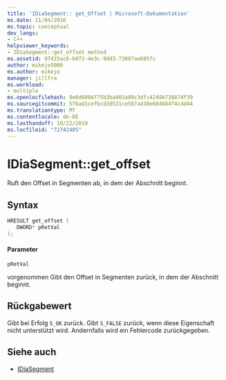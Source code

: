 ```yaml
---
title: 'IDiaSegment:: get_Offset | Microsoft-Dokumentation'
ms.date: 11/04/2016
ms.topic: conceptual
dev_langs:
- C++
helpviewer_keywords:
- IDiaSegment::get_offset method
ms.assetid: 97415ac6-b072-4e3c-9dd3-73087ae605fc
author: mikejo5000
ms.author: mikejo
manager: jillfra
ms.workload:
- multiple
ms.openlocfilehash: 9e0d6084f75b3ba903a89c3dfc4249b73887df39
ms.sourcegitcommit: 5f6ad1cefbcd3d531ce587ad30e684684f4c4d44
ms.translationtype: MT
ms.contentlocale: de-DE
ms.lasthandoff: 10/22/2019
ms.locfileid: "72742405"
---
```

# <a name="idiasegmentget_offset"></a>IDiaSegment::get_offset
Ruft den Offset in Segmenten ab, in dem der Abschnitt beginnt.

## <a name="syntax"></a>Syntax

```C++
HRESULT get_offset ( 
   DWORD* pRetVal
);
```

#### <a name="parameters"></a>Parameter
 `pRetVal`

vorgenommen Gibt den Offset in Segmenten zurück, in dem der Abschnitt beginnt.

## <a name="return-value"></a>Rückgabewert
 Gibt bei Erfolg `S_OK` zurück. Gibt `S_FALSE` zurück, wenn diese Eigenschaft nicht unterstützt wird. Andernfalls wird ein Fehlercode zurückgegeben.

## <a name="see-also"></a>Siehe auch
- [IDiaSegment](../../debugger/debug-interface-access/idiasegment.md)